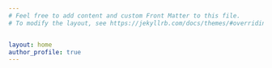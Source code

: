 ```yaml
---
# Feel free to add content and custom Front Matter to this file.
# To modify the layout, see https://jekyllrb.com/docs/themes/#overriding-theme-defaults


layout: home
author_profile: true
---
```

